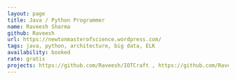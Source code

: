 ```yaml
---
layout: page
title: Java / Python Programmer
name: Raveesh Sharma
github: Raveesh
url: https://newtonmasterofscience.wordpress.com/
tags: java, python, architecture, big data, ELK
availability: booked
rate: gratis
projects: https://github.com/Raveesh/IOTCraft , https://github.com/Raveesh/ProgrammingCollectiveIntelligence
---
```

